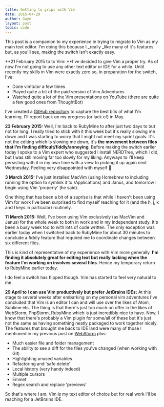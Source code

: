 ```yaml
---
title: Getting to grips with Vim
date: 2016-04-29
author: Gwyn
layout: post
topic: code
---
```


This post is a companion to my experience in trying to migrate to Vim as my main text editor. I'm doing this because I _really _like many of it's features but, as you'll see, making the switch isn't exactly easy.

**21 February 2015 to to Vim: **I've decided to give Vim a proper try. As of now I'm not going to use any other text editor or IDE for a while. Until recently my skills in Vim were exactly zero so, in preparation for the switch, I've:

  * Done vimtutor a few times
  * Played quite a bit of the paid version of Vim Adventures
  * Watched quite a lot of the Vim presentations on YouTube (there are quite a few good ones from ThoughtBot)

I've created a [GitHub repository](https://github.com/gtvj/vim-cheatsheet) to capture the best bits of what I'm learning. I'll report back on my progress (or lack of) in May.

**23 February 2015:** Well, I'm back to RubyMine to after just two days to but not for long. I really tried to stick with it this week but it's really slowing me down and I was starting to worry that I might not meet my sprint goals. It's not the editing which is slowing me down, it's **the movement between files that I'm finding difficult/fiddly/annoying**. Before making the switch earlier today I spoke to a Vim expert who suggested I install NERDTree, which I did, but I was still moving far too slowly for my liking. Anyways to I'll keep persisting with it in my own time with a view to picking it up again next Wednesday. Feeling very disappointed with myself 🙁

**3 March 2015:** I've just installed MacVim (using Homebrew to including running the option to symlink it to /Applications) and Janus, and tomorrow I begin using Vim 'properly' (he said).

One thing that has been a bit of a suprise is that while I haven't been using Vim for work I've been surprised to find myself reaching for it (and the h, j, k and l keys in particular) routinely.

**11 March 2015:** Well, I've been using Vim exclusively (as MacVim and Janus) for the whole week to both in work and in my independent study. It's been a busy week too to with lots of code written. The only exception was earlier today when I switched back to RubyMine for about 30 minutes to conclude a fiddly feature that required me to coordinate changes between six different files.

This is kind of representative of my experience with Vim more generally. **I'm finding it absolutely great for editing text but really lacking when the feature I'm working on involves several files**. Hence my temporary return to RubyMine earlier today.

I do feel a switch has flipped though. Vim has started to feel very natural to me.

**29 April to I can use Vim productively but prefer JetBrains IDEs:** At this stage to several weeks after embarking on my personal vim adventures I've concluded that Vim is an editor I can and will use over the likes of Atom, Sublime etc. The thing is that there's just too much on offer in the likes of WebStorm, PhpStorm, RubyMine which is just incredibly nice to have. Now, I know that there's probably a Vim plugin for some/all of these but it's just not the same as having something neatly packaged to work together nicely. The features that brought me back to IDE land were many of those I mentioned in my previous post on [WebStorm](https://52.27.200.123/my-favourite-features-of-webstorm/) plus:

  * Much easier file and folder management
  * The ability to see a diff for the files you've changed (when working with Git)
  * Highlighting unused variables
  * Refactoring and 'safe delete'
  * Local history (very handy indeed)
  * Multiple cursors
  * Emmet
  * Regex search and replace 'previews'

So that's where I am. Vim is my text editor of choice but for real work I'll be reaching for a JetBrains IDE.